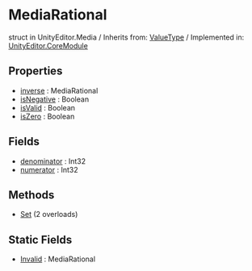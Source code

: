 # MediaRational
struct in UnityEditor.Media
 / Inherits from: <a href="https://docs.unity3d.com/6000.2/Documentation/ScriptReference/ValueType.html">ValueType</a> / Implemented in: <a href="https://docs.unity3d.com/6000.2/Documentation/ScriptReference/UnityEditor.CoreModule.html">UnityEditor.CoreModule</a>

## Properties
- <a href="https://docs.unity3d.com/6000.2/Documentation/ScriptReference/MediaRational-inverse.html">inverse</a> : MediaRational
- <a href="https://docs.unity3d.com/6000.2/Documentation/ScriptReference/MediaRational-isNegative.html">isNegative</a> : Boolean
- <a href="https://docs.unity3d.com/6000.2/Documentation/ScriptReference/MediaRational-isValid.html">isValid</a> : Boolean
- <a href="https://docs.unity3d.com/6000.2/Documentation/ScriptReference/MediaRational-isZero.html">isZero</a> : Boolean

## Fields
- <a href="https://docs.unity3d.com/6000.2/Documentation/ScriptReference/MediaRational-denominator.html">denominator</a> : Int32
- <a href="https://docs.unity3d.com/6000.2/Documentation/ScriptReference/MediaRational-numerator.html">numerator</a> : Int32

## Methods
- <a href="https://docs.unity3d.com/6000.2/Documentation/ScriptReference/MediaRational.Set.html">Set</a> (2 overloads)

## Static Fields
- <a href="https://docs.unity3d.com/6000.2/Documentation/ScriptReference/MediaRational-Invalid.html">Invalid</a> : MediaRational

